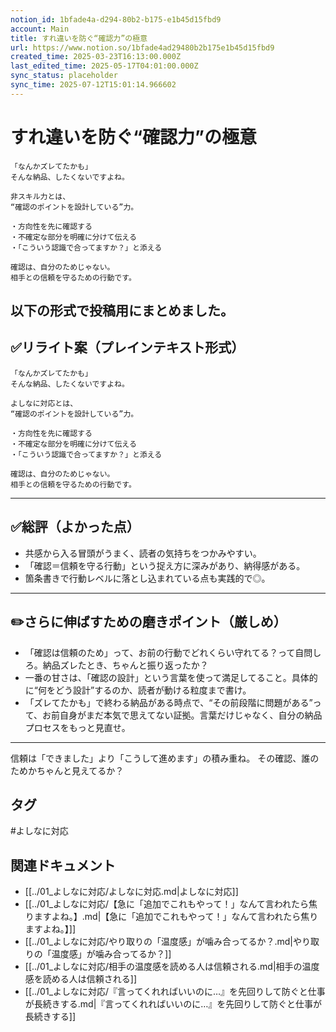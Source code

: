 ```yaml
---
notion_id: 1bfade4a-d294-80b2-b175-e1b45d15fbd9
account: Main
title: すれ違いを防ぐ“確認力”の極意
url: https://www.notion.so/1bfade4ad29480b2b175e1b45d15fbd9
created_time: 2025-03-23T16:13:00.000Z
last_edited_time: 2025-05-17T04:01:00.000Z
sync_status: placeholder
sync_time: 2025-07-12T15:01:14.966602
---
```

# すれ違いを防ぐ“確認力”の極意

```plain text
「なんかズレてたかも」
そんな納品、したくないですよね。

非スキル力とは、
“確認のポイントを設計している”力。

・方向性を先に確認する
・不確定な部分を明確に分けて伝える
・「こういう認識で合ってますか？」と添える

確認は、自分のためじゃない。
相手との信頼を守るための行動です。
```
以下の形式で投稿用にまとめました。
---
## ✅リライト案（プレインテキスト形式）
```plain text
「なんかズレてたかも」
そんな納品、したくないですよね。

よしなに対応とは、
“確認のポイントを設計している”力。

・方向性を先に確認する
・不確定な部分を明確に分けて伝える
・「こういう認識で合ってますか？」と添える

確認は、自分のためじゃない。
相手との信頼を守るための行動です。

```
---
## ✅総評（よかった点）
- 共感から入る冒頭がうまく、読者の気持ちをつかみやすい。
- 「確認＝信頼を守る行動」という捉え方に深みがあり、納得感がある。
- 箇条書きで行動レベルに落とし込まれている点も実践的で◎。
---
## ✏️さらに伸ばすための磨きポイント（厳しめ）
- 「確認は信頼のため」って、お前の行動でどれくらい守れてる？って自問しろ。納品ズレたとき、ちゃんと振り返ったか？
- 一番の甘さは、「確認の設計」という言葉を使って満足してること。具体的に“何をどう設計”するのか、読者が動ける粒度まで書け。
- 「ズレてたかも」で終わる納品がある時点で、“その前段階に問題がある”って、お前自身がまだ本気で思えてない証拠。言葉だけじゃなく、自分の納品プロセスをもっと見直せ。
---
信頼は「できました」より「こうして進めます」の積み重ね。
その確認、誰のためかちゃんと見えてるか？

## タグ

#よしなに対応 

## 関連ドキュメント

- [[../01_よしなに対応/よしなに対応.md|よしなに対応]]
- [[../01_よしなに対応/【急に「追加でこれもやって！」なんて言われたら焦りますよね。】.md|【急に「追加でこれもやって！」なんて言われたら焦りますよね。】]]
- [[../01_よしなに対応/やり取りの「温度感」が噛み合ってるか？.md|やり取りの「温度感」が噛み合ってるか？]]
- [[../01_よしなに対応/相手の温度感を読める人は信頼される.md|相手の温度感を読める人は信頼される]]
- [[../01_よしなに対応/『言ってくれればいいのに…』を先回りして防ぐと仕事が長続きする.md|『言ってくれればいいのに…』を先回りして防ぐと仕事が長続きする]]
